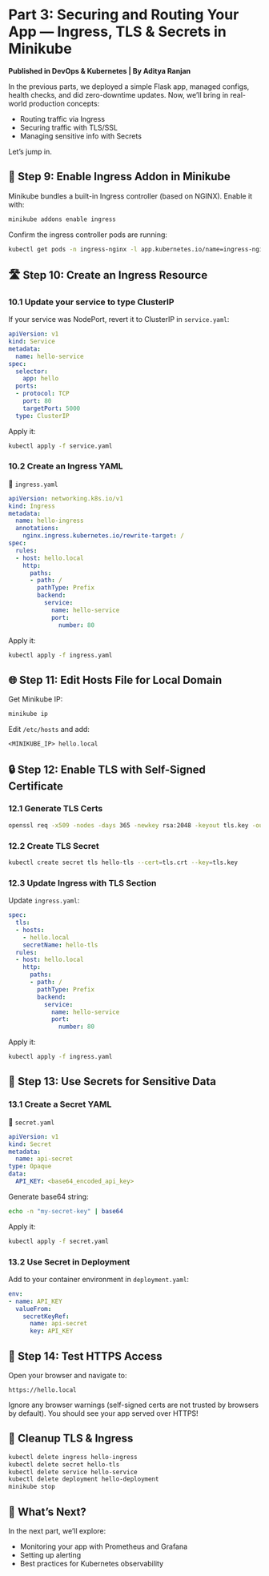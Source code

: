 
# Part 3: Securing and Routing Your App — Ingress, TLS & Secrets in Minikube
**Published in DevOps & Kubernetes | By Aditya Ranjan**

In the previous parts, we deployed a simple Flask app, managed configs, health checks, and did zero-downtime updates. Now, we’ll bring in real-world production concepts:

- Routing traffic via Ingress
- Securing traffic with TLS/SSL
- Managing sensitive info with Secrets

Let’s jump in.

## 🚦 Step 9: Enable Ingress Addon in Minikube

Minikube bundles a built-in Ingress controller (based on NGINX). Enable it with:

```bash
minikube addons enable ingress
```

Confirm the ingress controller pods are running:

```bash
kubectl get pods -n ingress-nginx -l app.kubernetes.io/name=ingress-nginx
```

## 🛣 Step 10: Create an Ingress Resource

### 10.1 Update your service to type ClusterIP

If your service was NodePort, revert it to ClusterIP in `service.yaml`:

```yaml
apiVersion: v1
kind: Service
metadata:
  name: hello-service
spec:
  selector:
    app: hello
  ports:
  - protocol: TCP
    port: 80
    targetPort: 5000
  type: ClusterIP
```

Apply it:

```bash
kubectl apply -f service.yaml
```

### 10.2 Create an Ingress YAML

📄 `ingress.yaml`

```yaml
apiVersion: networking.k8s.io/v1
kind: Ingress
metadata:
  name: hello-ingress
  annotations:
    nginx.ingress.kubernetes.io/rewrite-target: /
spec:
  rules:
  - host: hello.local
    http:
      paths:
      - path: /
        pathType: Prefix
        backend:
          service:
            name: hello-service
            port:
              number: 80
```

Apply it:

```bash
kubectl apply -f ingress.yaml
```

## 🌐 Step 11: Edit Hosts File for Local Domain

Get Minikube IP:

```bash
minikube ip
```

Edit `/etc/hosts` and add:

```
<MINIKUBE_IP> hello.local
```

## 🔒 Step 12: Enable TLS with Self-Signed Certificate

### 12.1 Generate TLS Certs

```bash
openssl req -x509 -nodes -days 365 -newkey rsa:2048 -keyout tls.key -out tls.crt -subj "/CN=hello.local/O=hello.local"
```

### 12.2 Create TLS Secret

```bash
kubectl create secret tls hello-tls --cert=tls.crt --key=tls.key
```

### 12.3 Update Ingress with TLS Section

Update `ingress.yaml`:

```yaml
spec:
  tls:
  - hosts:
    - hello.local
    secretName: hello-tls
  rules:
  - host: hello.local
    http:
      paths:
      - path: /
        pathType: Prefix
        backend:
          service:
            name: hello-service
            port:
              number: 80
```

Apply it:

```bash
kubectl apply -f ingress.yaml
```

## 🔑 Step 13: Use Secrets for Sensitive Data

### 13.1 Create a Secret YAML

📄 `secret.yaml`

```yaml
apiVersion: v1
kind: Secret
metadata:
  name: api-secret
type: Opaque
data:
  API_KEY: <base64_encoded_api_key>
```

Generate base64 string:

```bash
echo -n "my-secret-key" | base64
```

Apply it:

```bash
kubectl apply -f secret.yaml
```

### 13.2 Use Secret in Deployment

Add to your container environment in `deployment.yaml`:

```yaml
env:
- name: API_KEY
  valueFrom:
    secretKeyRef:
      name: api-secret
      key: API_KEY
```

## 🔎 Step 14: Test HTTPS Access

Open your browser and navigate to:

```
https://hello.local
```

Ignore any browser warnings (self-signed certs are not trusted by browsers by default). You should see your app served over HTTPS!

## 🧹 Cleanup TLS & Ingress

```bash
kubectl delete ingress hello-ingress
kubectl delete secret hello-tls
kubectl delete service hello-service
kubectl delete deployment hello-deployment
minikube stop
```

## 🚀 What’s Next?

In the next part, we’ll explore:

- Monitoring your app with Prometheus and Grafana
- Setting up alerting
- Best practices for Kubernetes observability

